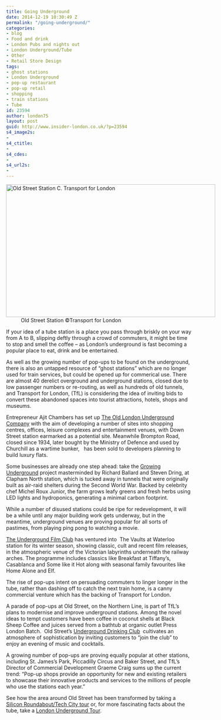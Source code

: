 ```yaml
---
title: Going Underground
date: 2014-12-19 10:30:49 Z
permalink: "/going-underground/"
categories:
- blog
- Food and drink
- London Pubs and nights out
- London Underground/Tube
- Other
- Retail Store Design
tags:
- ghost stations
- London Underground
- pop-up restaurant
- pop-up retail
- shopping
- train stations
- Tube
id: 23594
author: london75
layout: post
guid: http://www.insider-london.co.uk/?p=23594
s4_image2s:
- 
s4_ctitle:
- 
s4_cdes:
- 
s4_url2s:
- 
---
```


<dl id="attachment_23601" class="wp-caption aligncenter" style="width: 579px;">
  <dt class="wp-caption-dt">
    <a href="/wp-content/uploads/2014/12/Old_street_1-resized.jpg"><img class="size-full wp-image-23601" src="/wp-content/uploads/2014/12/Old_street_1-resized.jpg" alt="Old Street Station C. Transport for London" width="569" height="360" /></a>
  </dt>
  
  <dd class="wp-caption-dd">
    Old Street Station ©Transport for London
  </dd>
</dl>

If your idea of a tube station is a place you pass through briskly on your way from A to B, slipping deftly through a crowd of commuters, it might be time to stop and smell the coffee &#8211; as London’s underground is fast becoming a popular place to eat, drink and be entertained.

As well as the growing number of pop-ups to be found on the underground, there is also an untapped resource of “ghost stations” which are no longer used for train services, but could be opened up for commerical use. There are almost 40 derelict overground and underground stations, closed due to low passenger numbers or re-routing, as well as hundreds of old tunnels, and Transport for London, (TfL) is considering the idea of inviting bids to convert these abandoned spaces into tourist attractions, hotels, shops and museums.

Entrepreneur Ajit Chambers has set up [The Old London Underground Company](http://www.theoldlondonundergroundcompany.com/ "The Old London Underground Company") with the aim of developing a number of sites into shopping centres, offices, leisure complexes and entertainment venues, with Down Street station earmarked as a potential site. Meanwhile Brompton Road, closed since 1934, later bought by the Ministry of Defence and used by Churchill as a wartime bunker,   has been sold to developers planning to build luxury flats.

Some businesses are already one step ahead: take the [Growing Underground](http://growing-underground.com/) project masterminded by Richard Ballard and Steven Dring, at Clapham North station, which is tucked away in tunnels that were originally built as air-raid shelters during the Second World War. Backed by celebrity chef Michel Roux Junior, the farm grows leafy greens and fresh herbs using LED lights and hydroponics, generating a minimal carbon footprint.

While a number of disused stations could be ripe for redevelopment, it will be a while until any major building work gets underway, but in the meantime, underground venues are proving popular for all sorts of pastimes, from playing ping pong to watching a movie.

[The Underground Film Club](http://www.undergroundfilmclub.com/ "The Underground Film Club") has ventured into  The Vaults at Waterloo station for its winter season, showing classic, cult and recent film releases, in the atmospheric venue of the Victorian labyrinths underneath the railway arches. The programme includes classics like Breakfast at Tiffany’s, Casablanca and Some like it Hot along with seasonal family favourites like Home Alone and Elf.

The rise of pop-ups intent on persuading commuters to linger longer in the tube, rather than dashing off to catch the next train home, is a canny commercial venture which has the backing of Transport for London.

A parade of pop-ups at Old Street, on the Northern Line, is part of TfL&#8217;s plans to modernise and improve underground stations. Among the novel ideas to tempt customers have been coffee in coconut shells at Black Sheep Coffee and juices served from a bathtub at organic outlet Press London Batch.  Old Street’s [Underground Drinking Club](http://www.undergrounddrinkingclub.com/ "Underground Drinking Club")  cultivates an atmosphere of sophistication by inviting customers to “join the club” to enjoy an evening of music and cocktails.

A growing number of pop-ups are proving equally popular at other stations, including St. James&#8217;s Park, Piccadilly Circus and Baker Street, and TfL’s Director of Commercial Development Graeme Craig sums up the current trend: &#8220;Pop-up shops provide an opportunity for new and existing retailers to showcase their innovative products and services to the millions of people who use the stations each year.”

See how the area around Old Street has been transformed by taking a [Silicon Roundabout/Tech City tour](http://www.insider-london.co.uk/silicon-roundabout-tech-city-tour/ "Silicon Roundabout/Tech City Tour") or, for more fascinating facts about the tube, take a [London Underground Tour](http://www.insider-london.co.uk/london-underground-tube-tours/ "London Underground Tour").